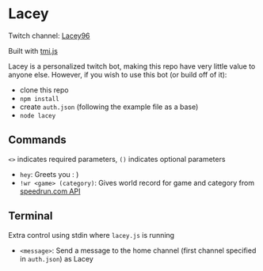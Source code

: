 # Lacey
Twitch channel: [Lacey96](https://twitch.tv/lacey96)

Built with [tmi.js](https://github.com/tmijs)

Lacey is a personalized twitch bot, making this repo have very little value to anyone else. However, if you wish to use this bot (or build off of it):
- clone this repo
- `npm install`
- create `auth.json` (following the example file as a base)
- `node lacey`

## Commands
`<>` indicates required parameters, `()` indicates optional parameters
- `hey`: Greets you : )
- `!wr <game> (category)`: Gives world record for game and category from [speedrun.com API](https://github.com/speedruncom/api)

## Terminal
Extra control using stdin where `lacey.js` is running
- `<message>`: Send a message to the home channel (first channel specified in `auth.json`) as Lacey
